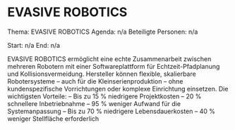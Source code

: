 # EVASIVE ROBOTICS
Thema: EVASIVE ROBOTICS
Agenda: n/a
Beteiligte Personen: n/a

Start: n/a
End: n/a

EVASIVE ROBOTICS ermöglicht eine echte Zusammenarbeit zwischen mehreren Robotern mit einer Softwareplattform für Echtzeit-Pfadplanung und Kollisionsvermeidung. Hersteller können flexible, skalierbare Robotersysteme – auch für die Kleinserienproduktion – ohne kundenspezifische Vorrichtungen oder komplexe Einrichtung einsetzen. Die wichtigsten Vorteile: – Bis zu 15 % niedrigere Projektkosten – 20 % schnellere Inbetriebnahme – 95 % weniger Aufwand für die Systemanpassung – Bis zu 70 % niedrigere Lebensdauerkosten – 40 % weniger Stellfläche erforderlich

